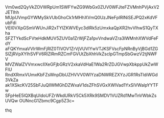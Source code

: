 Vm0wd2QyVkZOVWRpUm1SWFYwZG9WbGx0ZUV0WFJteFZVMnhPVjAxV2JETlhh
MUpUVmpGYWMySkVUbGhoCk1rMHhXVmQ0UzJNeFpIRlNiSEJPQ2xKdVFubFdi
VEI0VXpGSmVWUnJiR2xTYlZKWVEyc3dlRk5zUmxkaQpXR2hvVlhwS1QyTXha
SFZTYkdScFVteHdkMUV5ZUV0a1ZrWjFZa1pvVndwaVZra3lWMnhXWVdFeFdY
aFQKYmxaVVlrWmFjRlZ0TlVOV1ZrVjVUVlYwVTJKSFVscFpNRnByVjBGd1ZG
SlZjRVpXYlhSVFV6RlZlRmRZCmFGVUtZbXhhVkZsclpGTmpSbGwzV2tjNWFV
MVZWalZVVmxwcllXeGFjbGRzV2xkaVdHaE1Wa2RrZDJGVwpXbkppUkZwWFlU
RndXRmxVUmxKbFZsWnpDbUZHVVV0WlYzaDNWREZXYzJGR1RsTldiWGd3VkZa
ak1XSkcKV25SbFJuQllWMGhDZWxaV1dsZFhSVGxXWlVad1YxSlVWalpYYTFw
SFpHeE5lQXBqUldoUFZrWkdURkV5Ck5XRk9SMDV1VUZRd1MwTnVWbkZsUVQw
OUNncG1Zbmc9Cgp5Z3c=

thq